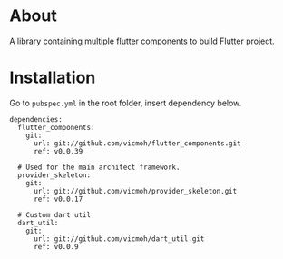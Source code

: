 # About

A library containing multiple flutter components to build
Flutter project.

# Installation

Go to `pubspec.yml` in the root folder, insert dependency below.

```
dependencies:
  flutter_components:
    git:
      url: git://github.com/vicmoh/flutter_components.git
      ref: v0.0.39

  # Used for the main architect framework.
  provider_skeleton:
    git:
      url: git://github.com/vicmoh/provider_skeleton.git
      ref: v0.0.17

  # Custom dart util
  dart_util:
    git:
      url: git://github.com/vicmoh/dart_util.git
      ref: v0.0.9
```
